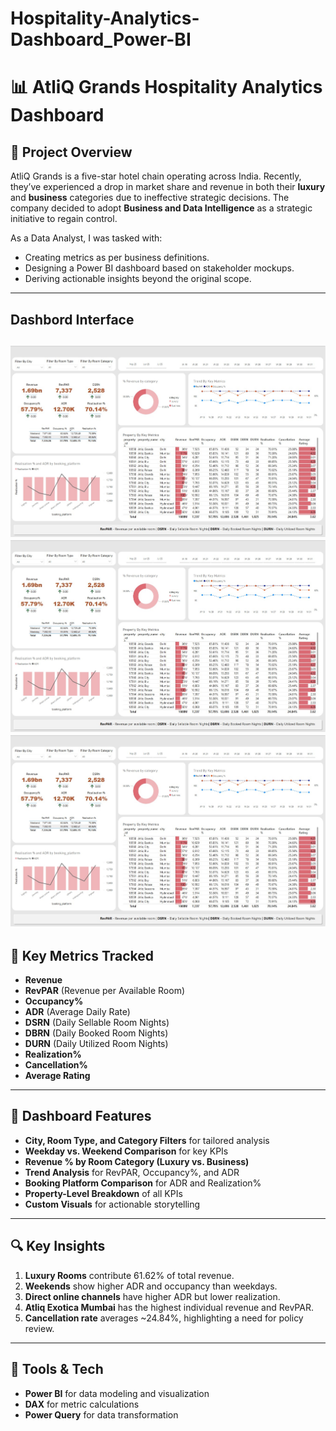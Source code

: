 # Hospitality-Analytics-Dashboard_Power-BI
# 📊 AtliQ Grands Hospitality Analytics Dashboard

## 🧩 Project Overview

AtliQ Grands is a five-star hotel chain operating across India. Recently, they’ve experienced a drop in market share and revenue in both their **luxury** and **business** categories due to ineffective strategic decisions. The company decided to adopt **Business and Data Intelligence** as a strategic initiative to regain control.

As a Data Analyst, I was tasked with:
- Creating metrics as per business definitions.
- Designing a Power BI dashboard based on stakeholder mockups.
- Deriving actionable insights beyond the original scope.

---

## Dashbord Interface
![image alt](https://github.com/DilrukshiManjula07/Hospitality-Analytics-Dashboard_Power-BI/blob/4472557a0fbb01df046a35b23c2ebc92ebc84cd3/Hospitality-Full%20Project.jpg)
![image alt](https://github.com/DilrukshiManjula07/Hospitality-Analytics-Dashboard_Power-BI/blob/4472557a0fbb01df046a35b23c2ebc92ebc84cd3/Hospitality-Full%20Project.jpg)
![image alt](https://github.com/DilrukshiManjula07/Hospitality-Analytics-Dashboard_Power-BI/blob/4472557a0fbb01df046a35b23c2ebc92ebc84cd3/Hospitality-Full%20Project.jpg)
---

## 🎯 Key Metrics Tracked
- **Revenue**
- **RevPAR** (Revenue per Available Room)
- **Occupancy%**
- **ADR** (Average Daily Rate)
- **DSRN** (Daily Sellable Room Nights)
- **DBRN** (Daily Booked Room Nights)
- **DURN** (Daily Utilized Room Nights)
- **Realization%**
- **Cancellation%**
- **Average Rating**

---

## 📌 Dashboard Features
- **City, Room Type, and Category Filters** for tailored analysis
- **Weekday vs. Weekend Comparison** for key KPIs
- **Revenue % by Room Category (Luxury vs. Business)**
- **Trend Analysis** for RevPAR, Occupancy%, and ADR
- **Booking Platform Comparison** for ADR and Realization%
- **Property-Level Breakdown** of all KPIs
- **Custom Visuals** for actionable storytelling

---

## 🔍 Key Insights
1. **Luxury Rooms** contribute 61.62% of total revenue.
2. **Weekends** show higher ADR and occupancy than weekdays.
3. **Direct online channels** have higher ADR but lower realization.
4. **Atliq Exotica Mumbai** has the highest individual revenue and RevPAR.
5. **Cancellation rate** averages ~24.84%, highlighting a need for policy review.

---
## 🚀 Tools & Tech
- **Power BI** for data modeling and visualization
- **DAX** for metric calculations
- **Power Query** for data transformation

